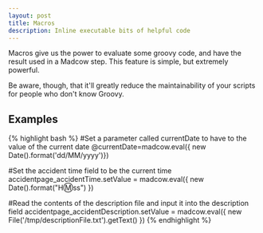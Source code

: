 ```yaml
---
layout: post
title: Macros
description: Inline executable bits of helpful code
---
```


Macros give us the power to evaluate some groovy code, and have the result used in a Madcow step. This feature is simple, but extremely powerful.

Be aware, though, that it'll greatly reduce the maintainability of your scripts for people who don't know Groovy.

## Examples

{% highlight bash %}
#Set a parameter called currentDate to have to the value of the current date
@currentDate=madcow.eval({ new Date().format('dd/MM/yyyy')})

#Set the accident time field to be the current time
accidentpage_accidentTime.setValue = madcow.eval({ new Date().format("H:m:ss") })

#Read the contents of the description file and input it into the description field
accidentpage_accidentDescription.setValue = madcow.eval({ new File('/tmp/descriptionFile.txt').getText() })
{% endhighlight %}

